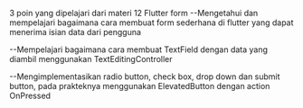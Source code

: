 3 poin yang dipelajari dari materi 12 Flutter form
--Mengetahui dan mempelajari bagaimana cara membuat form sederhana di flutter yang dapat menerima isian data dari pengguna

--Mempelajari bagaimana cara membuat TextField dengan data yang diambil menggunakan TextEditingController

--Mengimplementasikan radio button, check box, drop down dan submit button, pada prakteknya menggunakan ElevatedButton dengan action OnPressed
